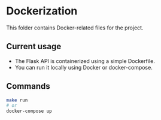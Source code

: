 # Dockerization

This folder contains Docker-related files for the project.

## Current usage

- The Flask API is containerized using a simple Dockerfile.
- You can run it locally using Docker or docker-compose.

## Commands

```bash
make run
# or
docker-compose up
```
